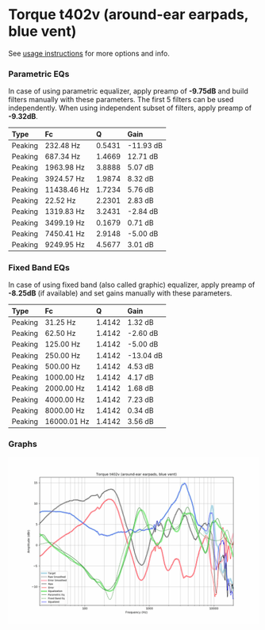 # Torque t402v (around-ear earpads, blue vent)
See [usage instructions](https://github.com/jaakkopasanen/AutoEq#usage) for more options and info.

### Parametric EQs
In case of using parametric equalizer, apply preamp of **-9.75dB** and build filters manually
with these parameters. The first 5 filters can be used independently.
When using independent subset of filters, apply preamp of **-9.32dB**.

| Type    | Fc          |      Q | Gain      |
|:--------|:------------|:-------|:----------|
| Peaking | 232.48 Hz   | 0.5431 | -11.93 dB |
| Peaking | 687.34 Hz   | 1.4669 | 12.71 dB  |
| Peaking | 1963.98 Hz  | 3.8888 | 5.07 dB   |
| Peaking | 3924.57 Hz  | 1.9874 | 8.32 dB   |
| Peaking | 11438.46 Hz | 1.7234 | 5.76 dB   |
| Peaking | 22.52 Hz    | 2.2301 | 2.83 dB   |
| Peaking | 1319.83 Hz  | 3.2431 | -2.84 dB  |
| Peaking | 3499.19 Hz  | 0.1679 | 0.71 dB   |
| Peaking | 7450.41 Hz  | 2.9148 | -5.00 dB  |
| Peaking | 9249.95 Hz  | 4.5677 | 3.01 dB   |

### Fixed Band EQs
In case of using fixed band (also called graphic) equalizer, apply preamp of **-8.25dB**
(if available) and set gains manually with these parameters.

| Type    | Fc          |      Q | Gain      |
|:--------|:------------|:-------|:----------|
| Peaking | 31.25 Hz    | 1.4142 | 1.32 dB   |
| Peaking | 62.50 Hz    | 1.4142 | -2.60 dB  |
| Peaking | 125.00 Hz   | 1.4142 | -5.00 dB  |
| Peaking | 250.00 Hz   | 1.4142 | -13.04 dB |
| Peaking | 500.00 Hz   | 1.4142 | 4.53 dB   |
| Peaking | 1000.00 Hz  | 1.4142 | 4.17 dB   |
| Peaking | 2000.00 Hz  | 1.4142 | 1.68 dB   |
| Peaking | 4000.00 Hz  | 1.4142 | 7.23 dB   |
| Peaking | 8000.00 Hz  | 1.4142 | 0.34 dB   |
| Peaking | 16000.01 Hz | 1.4142 | 3.56 dB   |

### Graphs
![](./Torque%20t402v%20(around-ear%20earpads,%20blue%20vent).png)